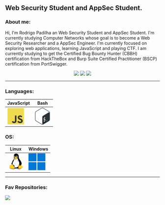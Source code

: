 ## Web Security Student and AppSec Student. 

### About me:

Hi, I'm Rodrigo Padilha an Web Security Student and AppSec Student. I'm currently studying Computer Networks whose goal is to become a Web Security Researcher and a AppSec Engineer. I'm currently focused on exploring web applications, learning JavaScript and playing CTF. I am currently studying to get the Certified Bug Bounty Hunter (CBBH) certification from HackTheBox and Burp Suite Certified Practitioner (BSCP) certification from PortSwigger.

<div align="center"> 
  <a href="https://www.linkedin.com/in/rodrigo-padilha-5663152b6" target="_blank"><img src="https://img.shields.io/badge/-LinkedIn-%230077B5?style=for-the-badge&logo=linkedin&logoColor=white" target="_blank"></a> 
  <a href = "mailto:rodripadidev@gmail.com"><img src="https://img.shields.io/badge/-Gmail-%23333?style=for-the-badge&logo=gmail&logoColor=white" target="_blank"></a>
  <a href="https://www.youtube.com/watch?v=dkObgKrscpk&pp=ygUPZXZlcnl0aGluZyBlbmRz" target="_blank"><img src="https://img.shields.io/badge/OnlyFans-%231877F2.svg?&style=for-the-badge&logo=onlyfans&logoColor=white" target="_blank"></a> 
</div>


---

### Languages:

| JavaScript | Bash |
| ---- | ---- |
| <img src="https://github.com/devicons/devicon/blob/master/icons/javascript/javascript-original.svg" title="JS"  alt="JS" width="55" height="55"/> | <img src="https://github.com/devicons/devicon/blob/master/icons/bash/bash-original.svg" title="Bash" alt="Bash" width="55" height="55"/> |

### OS:

| Linux | Windows |
| ---- | ---- |
| <img src="https://github.com/devicons/devicon/blob/master/icons/linux/linux-original.svg" title="Linux"  alt="Linux" width="55" height="55"/> | <img src="https://github.com/devicons/devicon/blob/master/icons/windows11/windows11-original.svg" title="Windows11" alt="Windows11" width="55" height="55"/> |

---

### Fav Repositories:

<div width="100%" align="center">
  <a align="right" href="https://www.github.com/pad1ryoshi/myauto" title="Data Structures"><img align="left" height="115" src="https://github-readme-stats.vercel.app/api/pin/?username=pad1ryoshi&repo=bug-hunting&theme=hacker&border_color=61dafb&border_radius=10"></a>
</div>

